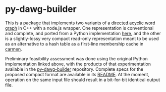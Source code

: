 # py-dawg-builder
This is a package that implements two variants of a [directed acyclic word graph](https://en.wikipedia.org/wiki/Deterministic_acyclic_finite_state_automaton) in C++ with a node.js wrapper. One representation is conventional and complete, and ported from a Python implementation [here](https://gist.github.com/smhanov/94230b422c2100ae4218), and the other is a slightly-lossy very compact read-only representation meant to be used as an alternative to a hash table as a first-line membership cache in [carmen](https://github.com/mapbox/carmen/).

Preliminary feasibility assessment was done using the original Python implementation linked above, with the products of that experimentation available in the [py-dawg-builder](https://github.com/mapbox/py-dawg-builder) repository. Complete specs for the proposed compact format are available in its [README](https://github.com/mapbox/py-dawg-builder/blob/master/README.md#background). At the moment, operation on the same input file should result in a bit-for-bit identical output file.